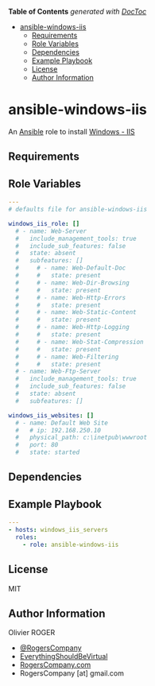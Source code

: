 <!-- START doctoc generated TOC please keep comment here to allow auto update -->
<!-- DON'T EDIT THIS SECTION, INSTEAD RE-RUN doctoc TO UPDATE -->
**Table of Contents**  *generated with [DocToc](https://github.com/thlorenz/doctoc)*

- [ansible-windows-iis](#ansible-windows-iis)
  - [Requirements](#requirements)
  - [Role Variables](#role-variables)
  - [Dependencies](#dependencies)
  - [Example Playbook](#example-playbook)
  - [License](#license)
  - [Author Information](#author-information)

<!-- END doctoc generated TOC please keep comment here to allow auto update -->

# ansible-windows-iis

An [Ansible](https://www.ansible.com) role to install [Windows - IIS](https://www.iis.net/)

## Requirements

## Role Variables

```yaml
---
# defaults file for ansible-windows-iis

windows_iis_role: []
  # - name: Web-Server
  #   include_management_tools: true
  #   include_sub_features: false
  #   state: absent
  #   subfeatures: []
  #     # - name: Web-Default-Doc
  #     #   state: present
  #     # - name: Web-Dir-Browsing
  #     #   state: present
  #     # - name: Web-Http-Errors
  #     #   state: present
  #     # - name: Web-Static-Content
  #     #   state: present
  #     # - name: Web-Http-Logging
  #     #   state: present
  #     # - name: Web-Stat-Compression
  #     #   state: present
  #     # - name: Web-Filtering
  #     #   state: present
  # - name: Web-Ftp-Server
  #   include_management_tools: true
  #   include_sub_features: false
  #   state: absent
  #   subfeatures: []

windows_iis_websites: []
  # - name: Default Web Site
  #   # ip: 192.168.250.10
  #   physical_path: c:\inetpub\wwwroot
  #   port: 80
  #   state: started
```

## Dependencies

## Example Playbook

```yaml
---
- hosts: windows_iis_servers
  roles:
    - role: ansible-windows-iis
```

## License

MIT

## Author Information

Olivier ROGER

-   [@RogersCompany](https://www.twitter.com/RogersCompany)
-   [EverythingShouldBeVirtual](http://everythingshouldbevirtual.com)
-   [RogersCompany.com](http://RogersCompany.com)
-   RogersCompany [at] gmail.com
